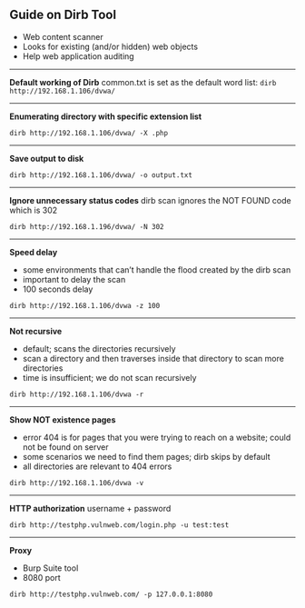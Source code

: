 ## Guide on Dirb Tool
- Web content scanner
- Looks for existing (and/or hidden) web objects
- Help web application auditing
* * *
**Default working of Dirb**
common.txt is set as the default word list:	`dirb http://192.168.1.106/dvwa/`
* * *
**Enumerating directory with specific extension list**
```
dirb http://192.168.1.106/dvwa/ -X .php
```
* * *
**Save output to disk**
```
dirb http://192.168.1.106/dvwa/ -o output.txt
```
* * *
**Ignore unnecessary status codes**
dirb scan ignores the NOT FOUND code which is 302
```
dirb http://192.168.1.196/dvwa/ -N 302
```
* * *
**Speed delay**
- some environments that can’t handle the flood created by the dirb scan
- important to delay the scan
- 100 seconds delay
```
dirb http://192.168.1.106/dvwa -z 100
```
* * *
**Not recursive**
- default; scans the directories recursively
- scan a directory and then traverses inside that directory to scan more directories
- time is insufficient; we do not scan recursively
```
dirb http://192.168.1.106/dvwa -r
```
* * *
**Show NOT existence pages**
- error 404 is for pages that you were trying to reach on a website; could not be found on server
- some scenarios we need to find them pages; dirb skips by default
- all directories are relevant to 404 errors
```
dirb http://192.168.1.106/dvwa -v
```
* * *
**HTTP authorization**
username + password
```
dirb http://testphp.vulnweb.com/login.php -u test:test
```
* * *
**Proxy**
- Burp Suite tool
- 8080 port
```
dirb http://testphp.vulnweb.com/ -p 127.0.0.1:8080
```
